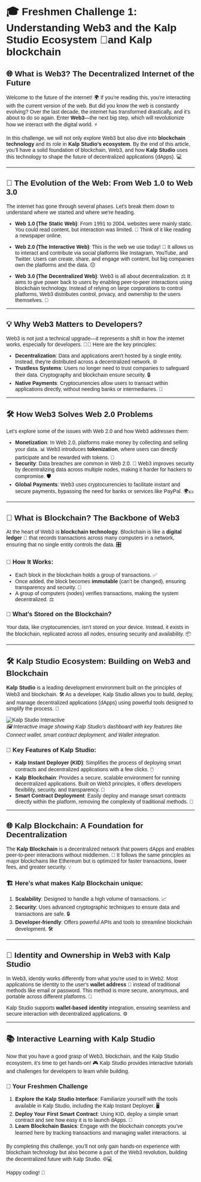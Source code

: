 <style>  body { font-family: "Source Sans 3", sans-serif!important; }</style>

<link  href="https://fonts.googleapis.com/css2?family=Source+Sans+3:ital,wght@0,200..900;1,200..900&display=swap"  rel="stylesheet">  <link  rel="stylesheet"  href="https://fonts.googleapis.com/icon?family=Material+Icons">

# 🎓 Freshmen Challenge 1: Understanding Web3 and the Kalp Studio Ecosystem 🚀and Kalp blockchain

## 🌐 What is Web3? The Decentralized Internet of the Future

Welcome to the future of the internet! 🌍 If you’re reading this, you’re interacting with the current version of the web. But did you know the web is constantly evolving? Over the last decade, the internet has transformed drastically, and it’s about to do so again. Enter **Web3**—the next big step, which will revolutionize how we interact with the digital world. ⚡

In this challenge, we will not only explore Web3 but also dive into **blockchain technology** and its role in **Kalp Studio’s ecosystem**. By the end of this article, you’ll have a solid foundation of blockchain, Web3, and how **Kalp Studio** uses this technology to shape the future of decentralized applications (dApps). 💻

---

## 📜 The Evolution of the Web: From Web 1.0 to Web 3.0

The internet has gone through several phases. Let's break them down to understand where we started and where we're heading.

- **Web 1.0 (The Static Web)**: From 1991 to 2004, websites were mainly static. You could read content, but interaction was limited. 📰 Think of it like reading a newspaper online.
  
- **Web 2.0 (The Interactive Web)**: This is the web we use today! 🎥 It allows us to interact and contribute via social platforms like Instagram, YouTube, and Twitter. Users can create, share, and engage with content, but big companies own the platforms and the data. 😔

- **Web 3.0 (The Decentralized Web)**: Web3 is all about decentralization. ⚖️ It aims to give power back to users by enabling peer-to-peer interactions using blockchain technology. Instead of relying on large corporations to control platforms, Web3 distributes control, privacy, and ownership to the users themselves. 🎉

---

## 💡 Why Web3 Matters to Developers?

Web3 is not just a technical upgrade—it represents a shift in how the internet works, especially for developers. 👩‍💻 Here are the key principles:

- **Decentralization**: Data and applications aren't hosted by a single entity. Instead, they're distributed across a decentralized network. 🌐
- **Trustless Systems**: Users no longer need to trust companies to safeguard their data. Cryptography and blockchain ensure security. 🔒
- **Native Payments**: Cryptocurrencies allow users to transact within applications directly, without needing banks or intermediaries. 💸

---

## 🛠️ How Web3 Solves Web 2.0 Problems

Let's explore some of the issues with Web 2.0 and how Web3 addresses them:

- **Monetization**: In Web 2.0, platforms make money by collecting and selling your data. 📊 Web3 introduces **tokenization**, where users can directly participate and be rewarded with tokens. 🎁
- **Security**: Data breaches are common in Web 2.0. 🔐 Web3 improves security by decentralizing data across multiple nodes, making it harder for hackers to compromise. 🛡️
- **Global Payments**: Web3 uses cryptocurrencies to facilitate instant and secure payments, bypassing the need for banks or services like PayPal. 🌍💵

---

## 🔗 What is Blockchain? The Backbone of Web3

At the heart of Web3 is **blockchain technology**. Blockchain is like a **digital ledger** 📖 that records transactions across many computers in a network, ensuring that no single entity controls the data. 🎛️

### 🧱 How It Works:

- Each block in the blockchain holds a group of transactions. ✅
- Once added, the block becomes **immutable** (can’t be changed), ensuring transparency and security. 🔐
- A group of computers (nodes) verifies transactions, making the system decentralized. ⚖️

### 💼 What’s Stored on the Blockchain?
Your data, like cryptocurrencies, isn’t stored on your device. Instead, it exists in the blockchain, replicated across all nodes, ensuring security and availability. 📦

---

## 🛠️ Kalp Studio Ecosystem: Building on Web3 and Blockchain

**Kalp Studio** is a leading development environment built on the principles of Web3 and blockchain. 🛠️ As a developer, Kalp Studio allows you to build, deploy, and manage decentralized applications (dApps) using powerful tools designed to simplify the process. 🚀

![Kalp Studio Interactive](https://docs-images-kalp-studio.s3.ap-south-1.amazonaws.com/2.+Dashboard/3.png)  
*🖼️ Interactive image showing Kalp Studio’s dashboard with key features like Connect wallet, smart contract deployment, and Wallet integration.*

### 🔑 Key Features of Kalp Studio:

- **Kalp Instant Deployer (KID)**: Simplifies the process of deploying smart contracts and decentralized applications with a few clicks. 🖱️
- **Kalp Blockchain**: Provides a secure, scalable environment for running decentralized applications. Built on Web3 principles, it offers developers flexibility, security, and transparency. 🌟
- **Smart Contract Deployment**: Easily deploy and manage smart contracts directly within the platform, removing the complexity of traditional methods. 📜

---

## 🌐 Kalp Blockchain: A Foundation for Decentralization

The **Kalp Blockchain** is a decentralized network that powers dApps and enables peer-to-peer interactions without middlemen. 🤝 It follows the same principles as major blockchains like Ethereum but is optimized for faster transactions, lower fees, and greater security. 💡

### 🏗️ Here’s what makes **Kalp Blockchain** unique:

1. **Scalability**: Designed to handle a high volume of transactions. 📈
2. **Security**: Uses advanced cryptographic techniques to ensure data and transactions are safe. 🔒
3. **Developer-friendly**: Offers powerful APIs and tools to streamline blockchain development. 🛠️

---

## 🔐 Identity and Ownership in Web3 with Kalp Studio

In Web3, identity works differently from what you're used to in Web2. Most applications tie identity to the user's **wallet address** 💼 instead of traditional methods like email or password. This method is more secure, anonymous, and portable across different platforms. 🔑

Kalp Studio supports **wallet-based identity** integration, ensuring seamless and secure interaction with decentralized applications. ⚙️

---

## 📚 Interactive Learning with Kalp Studio

Now that you have a good grasp of Web3, blockchain, and the Kalp Studio ecosystem, it’s time to get hands-on! 🎮 Kalp Studio provides interactive tutorials and challenges for developers to learn while building.

### 🎯 Your Freshmen Challenge

1. **Explore the Kalp Studio Interface**: Familiarize yourself with the tools available in Kalp Studio, including the Kalp Instant Deployer. 🖥️
2. **Deploy Your First Smart Contract**: Using KID, deploy a simple smart contract and see how easy it is to launch dApps. 💼
3. **Learn Blockchain Basics**: Engage with the blockchain concepts you’ve learned here by tracking transactions and managing wallet interactions. 📊

By completing this challenge, you’ll not only gain hands-on experience with blockchain technology but also become a part of the Web3 revolution, building the decentralized future with Kalp Studio. 🌐💻

Happy coding! 🎉